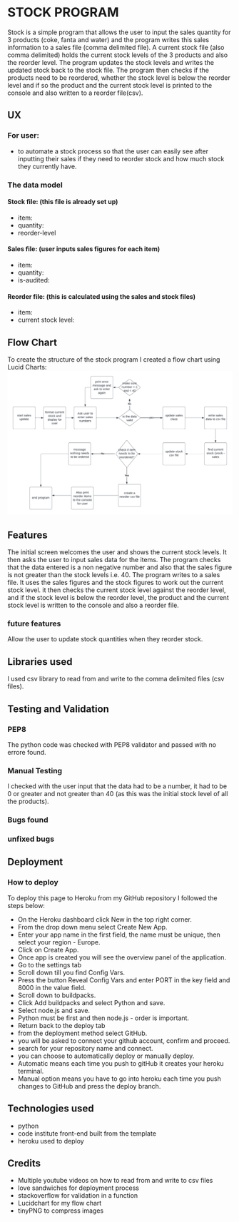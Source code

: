 # STOCK PROGRAM

Stock is a simple program that allows the user to input the sales quantity for 3 products (coke, fanta and water) and the program writes this sales information to a sales file (comma delimited file).  A current stock file (also comma delimited) holds the current stock levels of the 3 products and also the reorder level.  The program updates the stock levels and writes the updated stock back to the stock file.  The program then checks if the products need to be reordered, whether the stock level is below the reorder level and if so the product and the current stock level is printed to the console and also written to a reorder file(csv).

## UX

### For user:

- to automate a stock process so that the user can easily see after inputting their sales if they need to reorder stock and how much stock they currently have. 

### The data model

#### Stock file: (this file is already set up)
- item:
- quantity:
- reorder-level

#### Sales file: (user inputs sales figures for each item)
- item:
- quantity:
- is-audited:

#### Reorder file: (this is calculated using the sales and stock files)
- item:
- current stock level:

## Flow Chart

To create the structure of the stock program I created a flow chart using Lucid Charts:
![flow chart](images/flowchart.png)

## Features

The initial screen welcomes the user and shows the current stock levels.
It then asks the user to input sales data for the items.  The program checks that the data entered is a non negative number and also that the sales figure is not greater than the stock levels i.e. 40.
The program writes to a sales file.
It uses the sales figures and the stock figures to work out the current stock level.  it then checks the current stock level against the reorder level, and if the stock level is below the reorder level, the product and the current stock level is written to the console and also a reorder file.

### future features

Allow the user to update stock quantities when they reorder stock.

## Libraries used

I used csv library to read from and write to the comma delimited files (csv files).

## Testing and Validation

### PEP8

The python code was checked with PEP8 validator and passed with no errore found.

### Manual Testing

I checked with the user input that the data had to be a number, it had to be 0 or greater and not greater than 40 (as this was the initial stock level of all the products).

### Bugs found

### unfixed bugs

## Deployment

### How to deploy

To deploy this page to Heroku from my GitHub repository I followed the steps below:
- On the Heroku dashboard click New in the top right corner.
- From the drop down menu select Create New App.
- Enter your app name in the first field, the name must be unique, then select your region - Europe.
- Click on Create App.
- Once app is created you will see the overview panel of the application.
- Go to the settings tab
- Scroll down till you find Config Vars.
- Press the button Reveal Config Vars and enter PORT in the key field and 8000 in the value field.
- Scroll down to buildpacks.
- Click Add buildpacks and select Python and save.
- Select node.js and save.
- Python must be first and then node.js - order is important.
- Return back to the deploy tab
- from the deployment method select GitHub.
- you will be asked to connect your github account, confirm and proceed.
- search for your repository name and connect.
- you can choose to automatically deploy or manually deploy.  
- Automatic means each time you push to gitHub it creates your heroku terminal.  
- Manual option means you have to go into heroku each time you push changes to GitHub and press the deploy branch.

## Technologies used

- python
- code institute front-end built from the template
- heroku used to deploy

## Credits

- Multiple youtube videos on how to read from and write to csv files
- love sandwiches for deployment process
- stackoverflow for validation in a function
- Lucidchart for my flow chart
- tinyPNG to compress images

